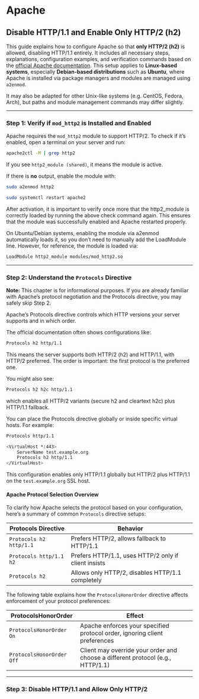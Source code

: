# Apache
## Disable HTTP/1.1 and Enable Only HTTP/2 (h2)

This guide explains how to configure Apache so that **only HTTP/2 (h2)** is allowed, disabling HTTP/1.1 entirely. It includes all necessary steps, explanations, configuration examples, and verification commands based on the [official Apache documentation](https://httpd.apache.org/docs/2.4/howto/http2.html#basic-config). This setup applies to **Linux-based systems**, especially **Debian-based distributions** such as **Ubuntu**, where Apache is installed via package managers and modules are managed using `a2enmod`.  

It may also be adapted for other Unix-like systems (e.g. CentOS, Fedora, Arch), but paths and module management commands may differ slightly.

---

### Step 1: Verify if `mod_http2` is Installed and Enabled

Apache requires the `mod_http2` module to support HTTP/2. To check if it’s enabled, open a terminal on your server and run:

```bash
apache2ctl -M | grep http2
```

If you see `http2_module (shared)`, it means the module is active.

If there is **no** output, enable the module with:
```bash
sudo a2enmod http2
```
```bash
sudo systemctl restart apache2
```
After activation, it is important to verify once more that the http2_module is correctly loaded by running the above check command again. This ensures that the module was successfully enabled and Apache restarted properly.

On Ubuntu/Debian systems, enabling the module via a2enmod automatically loads it, so you don’t need to manually add the LoadModule line. However, for reference, the module is loaded via:
```bash
LoadModule http2_module modules/mod_http2.so
```
---

### Step 2: Understand the `Protocols` Directive
**Note:** This chapter is for informational purposes. If you are already familiar with Apache’s protocol negotiation and the Protocols directive, you may safely skip Step 2.

Apache’s Protocols directive controls which HTTP versions your server supports and in which order. 

The official documentation often shows configurations like:
```bash
Protocols h2 http/1.1
```
This means the server supports both HTTP/2 (h2) and HTTP/1.1, with HTTP/2 preferred. The order is important: the first protocol is the preferred one.

You might also see:
```bash
Protocols h2 h2c http/1.1
```
which enables all HTTP/2 variants (secure h2 and cleartext h2c) plus HTTP/1.1 fallback.

You can place the Protocols directive globally or inside specific virtual hosts. For example:
```bash
Protocols http/1.1

<VirtualHost *:443>
    ServerName test.example.org
    Protocols h2 http/1.1
</VirtualHost>
```
This configuration enables only HTTP/1.1 globally but HTTP/2 plus HTTP/1.1 on the `test.example.org` SSL host.

#### Apache Protocol Selection Overview

To clarify how Apache selects the protocol based on your configuration, here’s a summary of common `Protocols` directive setups:

| Protocols Directive        | Behavior                                         |
|---------------------------|--------------------------------------------------|
| `Protocols h2 http/1.1`   | Prefers HTTP/2, allows fallback to HTTP/1.1     |
| `Protocols http/1.1 h2`   | Prefers HTTP/1.1, uses HTTP/2 only if client insists |
| `Protocols h2`            | Allows only HTTP/2, disables HTTP/1.1 completely |

The following table explains how the `ProtocolsHonorOrder` directive affects enforcement of your protocol preferences:

| ProtocolsHonorOrder       | Effect                                               |
|--------------------------|------------------------------------------------------|
| `ProtocolsHonorOrder On`                     | Apache enforces your specified protocol order, ignoring client preferences |
| `ProtocolsHonorOrder Off`                    | Client may override your order and choose a different protocol (e.g., HTTP/1.1) |


---

### Step 3: Disable HTTP/1.1 and Allow Only HTTP/2
